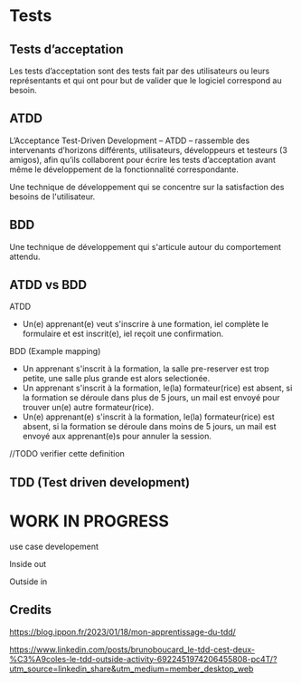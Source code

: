# Tests


## Tests d’acceptation

Les tests d’acceptation sont des tests fait par des utilisateurs ou leurs représentants et qui ont pour but de valider que le logiciel correspond au besoin. 

## ATDD

L’Acceptance Test-Driven Development – ATDD – rassemble des intervenants d’horizons différents, utilisateurs, développeurs et testeurs (3 amigos), afin qu’ils collaborent pour écrire les tests d’acceptation avant même le développement de la fonctionnalité correspondante. 

Une technique de développement qui se concentre sur la satisfaction des besoins de l'utilisateur.

## BDD

Une technique de développement qui s'articule autour du comportement attendu.


## ATDD vs BDD

ATDD

- Un(e) apprenant(e) veut s'inscrire à une formation, iel complète le formulaire et est inscrit(e), iel reçoit une confirmation.

BDD (Example mapping)

- Un apprenant s'inscrit à la formation, la salle pre-reserver est trop petite, une salle plus grande est alors selectionée.
- Un apprenant s'inscrit à la formation, le(la) formateur(rice) est absent, si la formation se déroule dans plus de 5 jours, un mail est envoyé pour trouver un(e) autre formateur(rice).
- Un(e) apprenant(e) s'inscrit à la formation, le(la) formateur(rice) est absent, si la formation se déroule dans moins de 5 jours, un mail est envoyé aux apprenant(e)s pour annuler la session.

//TODO verifier cette definition

## TDD (Test driven development)

# WORK IN PROGRESS

use case developement

Inside out

Outside in


## Credits

https://blog.ippon.fr/2023/01/18/mon-apprentissage-du-tdd/

https://www.linkedin.com/posts/brunoboucard_le-tdd-cest-deux-%C3%A9coles-le-tdd-outside-activity-6922451974206455808-pc4T/?utm_source=linkedin_share&utm_medium=member_desktop_web
